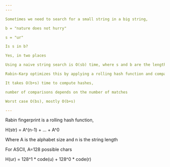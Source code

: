 ```yaml
---
---

Sometimes we need to search for a small string in a big string, 

b = "nature does not hurry"

s = "ur"

Is s in b?

Yes, in two places 

Using a naive string search is O(sb) time, where s and b are the lengths of small and big strings 

Rabin-Karp optimizes this by applying a rolling hash function and comparing substrings with matching hashes 

It takes O(b+s) time to compute hashes, 

number of comparisons depends on the number of matches

Worst case O(bs), mostly O(b+s) 

---
```


Rabin fingerprint is a rolling hash function, 

H(str) = A^(n-1) + ... + A^0

Where A is the alphabet size and n is the string length 

For ASCII, A=128 possible chars

H(ur) =  128^1 * code(u) + 128^0 * code(r)  






